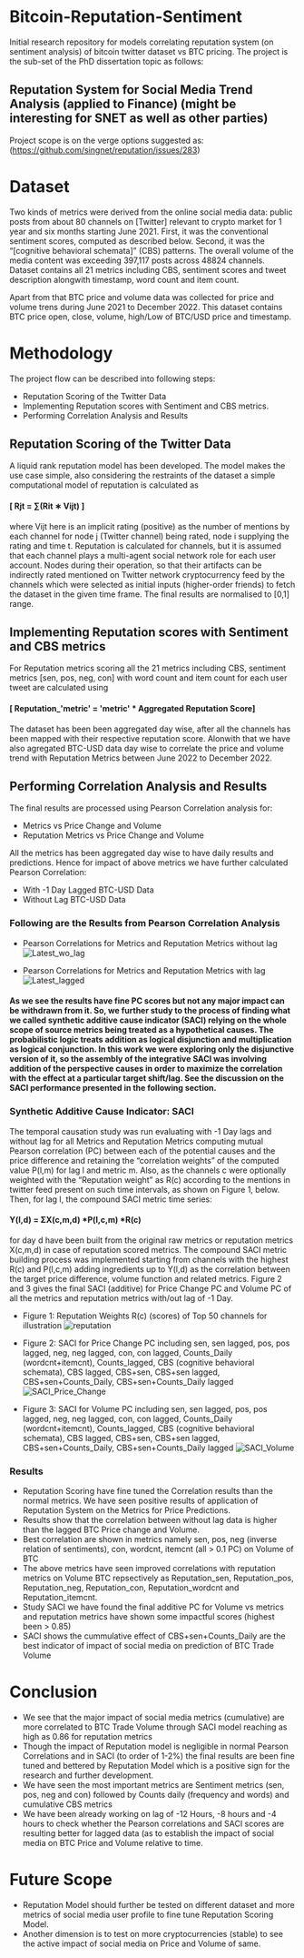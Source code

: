 # Bitcoin-Reputation-Sentiment 
Initial research repository for models correlating reputation system (on sentiment analysis) of bitcoin twitter dataset vs BTC pricing.
The project is the sub-set of the PhD dissertation topic as follows:

## Reputation System for Social Media Trend Analysis (applied to Finance) (might be interesting for SNET as well as other parties)

Project scope is on the verge options suggested as: (https://github.com/singnet/reputation/issues/283)


# Dataset

Two kinds of metrics were derived from the online social media data:
public posts from about 80 channels on [Twitter] relevant to crypto market for 1 year and six months starting June 2021.
First, it was the conventional sentiment scores, computed as described below. Second, it was the “[cognitive behavioral schemata]” (CBS) patterns. The overall volume of the media content was exceeding 397,117 posts across 48824 channels. Dataset contains all 21 metrics including CBS, sentiment scores and tweet description alongwith timestamp, word count and item count.

Apart from that BTC price and volume data was collected for price and volume trens during June 2021 to December 2022. This dataset contains BTC price open, close, volume, high/Low of BTC/USD price and timestamp.

# Methodology 

The project flow can be described into following steps:
* Reputation Scoring of the Twitter Data
* Implementing Reputation scores with Sentiment and CBS metrics.
* Performing Correlation Analysis and Results

## Reputation Scoring of the Twitter Data

A liquid rank reputation model has been developed. The model makes the use case simple, also considering the restraints of the dataset a simple computational model of reputation is calculated as 

####                          [  Rjt = ∑(Rit ∗ Vijt) ]
where Vijt here is an implicit rating (positive) as the number of mentions by each channel for node j (Twitter channel) being rated, node i supplying the rating and time t. Reputation is calculated for channels, but it is assumed that each channel plays a multi-agent social network role for each user account. Nodes during their operation, so that their artifacts can be indirectly rated mentioned on Twitter network cryptocurrency feed by the channels which were selected as initial inputs (higher-order friends) to fetch the dataset in the given time frame. The final results are normalised to [0,1] range.

## Implementing Reputation scores with Sentiment and CBS metrics

For Reputation metrics scoring all the 21 metrics including CBS, sentiment metrics [sen, pos, neg, con] with word count and item count for each user tweet are calculated using
####        [ Reputation_'metric' = 'metric' *  Aggregated Reputation Score]

The dataset has been been aggregated day wise, after all the channels has been mapped with their respective reputation score. Alonwith that we have also agregated BTC-USD data day wise to correlate the price and volume trend with Reputation Metrics between June 2022 to December 2022.

## Performing Correlation Analysis and Results

The final results are processed using Pearson Correlation analysis for:
* Metrics vs Price Change and Volume
* Reputation Metrics vs Price Change and Volume

All the metrics has been aggregated day wise to have daily results and predictions. Hence for impact of above metrics we have further calculated Pearson Correlation:
* With -1 Day Lagged BTC-USD Data
* Without Lag BTC-USD Data

### Following are the Results from Pearson Correlation Analysis 
* Pearson Correlations for Metrics and Reputation Metrics without lag
![Latest_wo_lag](https://github.com/xenvik/Bitcoin-Reputation-Sentiment/assets/55597813/c12006bf-447e-4aa2-99c4-092406233af1)

* Pearson Correlations for Metrics and Reputation Metrics with lag
![Latest_lagged](https://github.com/xenvik/Bitcoin-Reputation-Sentiment/assets/55597813/6b883e52-fae7-4c98-a77a-9adb78fee6f7)

#### As we see the results have fine PC scores but not any major impact can be withdrawn from it. So, we further study to the process of finding what we called synthetic additive cause indicator (SACI) relying on the whole scope of source metrics being treated as a hypothetical causes. The probabilistic logic treats addition as logical disjunction and multiplication as logical conjunction. In this work we were exploring only the disjunctive version of it, so the assembly of the integrative SACI was involving addition of the perspective causes in order to maximize the correlation with the effect at a particular target shift/lag. See the discussion on the SACI performance presented in the following section.

### Synthetic Additive Cause Indicator: SACI
The temporal causation study was run evaluating with -1 Day lags and without lag for all Metrics and Reputation Metrics computing mutual Pearson correlation (PC) between each of the potential causes and the price difference and retaining the “correlation weights” of the computed value P(l,m) for lag l and metric m. Also, as the channels c were optionally weighted with the “Reputation weight” as R(c) according to the mentions in twitter feed present on such time intervals, as shown on Figure 1, below. Then, for lag l, the compound SACI metric time series: 
#### Y(l,d) = ΣX(c,m,d) *P(l,c,m) *R(c) 
for day d have been built from the original raw metrics or reputation metrics X(c,m,d) in case of reputation scored metrics. The compound SACI metric building process was implemented
starting from channels with the highest R(c) and P(l,c,m) adding ingredients up to
Y(l,d) as the correlation between the target price difference, volume function and related metrics. Figure 2 and 3 gives the final SACI (additive) for Price Change PC and Volume PC of all the metrics and reputation metrics with/out lag of -1 Day.

* Figure 1: Reputation Weights R(c) (scores) of Top 50 channels for illustration
![reputation](https://github.com/xenvik/Bitcoin-Reputation-Sentiment/assets/55597813/b4a75f51-9ea5-44d7-9661-863f10417e4f)

* Figure 2: SACI for Price Change PC including sen, sen lagged, pos, pos lagged, neg, neg lagged, con, con lagged, Counts_Daily (wordcnt+itemcnt), Counts_lagged, CBS (cognitive behavioral schemata), CBS lagged, CBS+sen, CBS+sen lagged, CBS+sen+Counts_Daily, CBS+sen+Counts_Daily lagged
![SACI_Price_Change](https://github.com/xenvik/Bitcoin-Reputation-Sentiment/assets/55597813/756a256a-4b0d-4f7c-91d6-bda39f257c6d)

* Figure 3: SACI for Volume PC including sen, sen lagged, pos, pos lagged, neg, neg lagged, con, con lagged, Counts_Daily (wordcnt+itemcnt), Counts_lagged, CBS (cognitive behavioral schemata), CBS lagged, CBS+sen, CBS+sen lagged, CBS+sen+Counts_Daily, CBS+sen+Counts_Daily lagged
![SACI_Volume](https://github.com/xenvik/Bitcoin-Reputation-Sentiment/assets/55597813/256c6825-a939-41ba-b077-493522b533c1)

### Results
* Reputation Scoring have fine tuned the Correlation results than the normal metrics. We have seen positive results of application of Reputation System on the Metrics for Price Predictions.
* Results show that the correlation between without lag data is higher than the lagged BTC Price change and Volume.
* Best correlation are shown in metrics namely sen, pos, neg (inverse relation of sentiments), con, wordcnt, itemcnt (all > 0.1 PC) on Volume of BTC
* The above metrics have seen improved correlations with reputation metrics on Volume BTC repsectively as Reputation_sen, Reputation_pos, Reputation_neg, Reputation_con, Reputation_wordcnt and Reputation_itemcnt. 
* Study SACI we have found the final additive PC for Volume vs metrics and reputation metrics have shown some impactful scores (highest been > 0.85)
* SACI shows the cummulative effect of CBS+sen+Counts_Daily are the best indicator of impact of social media on prediction of BTC Trade Volume

# Conclusion
* We see that the major impact of social media metrics (cumulative) are more correlated to BTC Trade Volume through SACI model reaching as high as 0.86 for reputation metrics
* Though the impact of Reputation model is negligible in normal Pearson Correlations and in SACI (to order of 1-2%) the final results are been fine tuned and bettered by Reputation Model which is a positive sign for the research and further development.
* We have seen the most important metrics are Sentiment metrics (sen, pos, neg and con) followed by Counts daily (frequency and words) and cumulative CBS metrics
* We have been already working on lag of -12 Hours, -8 hours and -4 hours to check whether the Pearson correlations and SACI scores are resulting better for lagged data (as to establish the impact of social media on BTC Price and Volume relative to time.

# Future Scope
* Reputation Model should further be tested on different dataset and more metrics of social media user profile to fine tune Reputation Scoring Model.
* Another dimension is to test on more cryptocurrencies (stable) to see the active impact of social media on Price and Volume of same.
